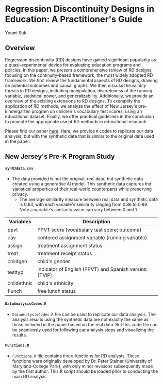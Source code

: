 # Regression Discontinuity Designs in Education: A Practitioner's Guide

Youmi Suk

## Overview

Regression discontinuity (RD) designs have gained significant popularity as a quasi-experimental device for evaluating education programs and policies. In this paper, we present a comprehensive review of RD designs, focusing on the continuity-based framework, the most widely adopted RD framework. We first review the fundamental aspects of RD designs, drawing on potential outcomes and causal graphs. We then discuss the validity threats in RD designs, including manipulation, discreteness of the running variable, statistical power, and generalizability. Additionally, we provide an overview of the existing extensions to RD designs. To exemplify the application of RD methods, we analyze the effect of New Jersey's pre-kindergarten program on children's vocabulary test scores, using an educational dataset. Finally, we offer practical guidelines in the conclusion to promote the appropriate use of RD methods in educational research.

Please find our paper [here](https://doi.org/10.31234/osf.io/rhxs7). 
Here, we provide `R` codes to replicate our data analysis, but with the synthetic data that is similar to the original data used in the paper. 

## New Jersey's Pre-K Program Study

#### `synNJdata.csv`

- The data provided is not the original, real data, but synthetic data created using a generative AI model. This synthetic data captures the statistical properties of their real-world counterparts while preserving privacy.
   - The average similarity measure between real data and synthetic data is 0.93, with each variable's similarity ranging from 0.86 to 0.99. Note a variable's similarity value can vary between 0 and 1. 


| Variables   | Description |
| ----------- | ----------- |
| ppvt      | PPVT score (vocabulary test score; outcome)       |
| cav  | centered assignment variable (running variable)        |
| assign  | treatment assignment status |
| treat  | treatment receipt status |
| childgen    | child's gender |
| testtyp  | indicator of English (PPVT) and Spanish version (TVIP) |
| childethnic  | child's ethnicity |
| flunch  | free lunch status |


#### `DataAnalysisCodes.R` 
 
- `DataAnalysisCodes.R` file can be used to replicate our data analysis. The analysis results using the synthetic data are not exactly the same as those included in the paper based on the real data. But this code file can be seamlessly used for following our analysis steps and visualizing the results. 
   
#### `Functions.R` 
 
- `Functions.R` file contains three functions for RD analysis. These functions were originally developed by  Dr. Peter Steiner (University of Maryland-College Park), with only minor revisions subsequently made by the first author. This R script should be loaded prior to conducting the main RD analysis.
